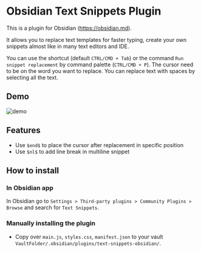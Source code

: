 # Obsidian Text Snippets Plugin

This is a plugin for Obsidian (https://obsidian.md).

It allows you to replace text templates for faster typing, create your own snippets almost like in many text editors and IDE. 

You can use the shortcut (default `CTRL/CMD + Tab`) or the command `Run snippet replacement` by command palette (`CTRL/CMD + P`). The cursor need to be on the word you want to replace. You can replace text with spaces by selecting all the text.

## Demo

![demo](https://raw.githubusercontent.com/ArianaKhit/text-snippets-obsidian/main/demo.gif)

## Features

- Use ```$end$``` to place the cursor after replacement in specific position
- Use ```$nl$``` to add line break in multiline snippet

## How to install

### In Obsidian app

In Obsidian go to `Settings > Third-party plugins > Community Plugins > Browse` and search for `Text Snippets`.

### Manually installing the plugin

- Copy over `main.js`, `styles.css`, `manifest.json` to your vault `VaultFolder/.obsidian/plugins/text-snippets-obsidian/`.

